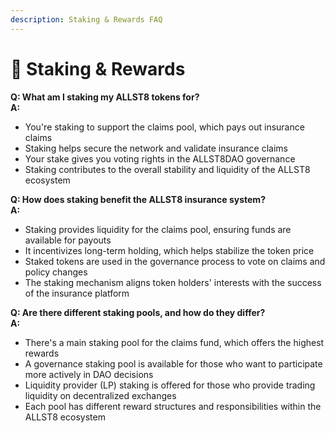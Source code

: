 ```yaml
---
description: Staking & Rewards FAQ
---
```


# 🤑 Staking & Rewards

**Q: What am I staking my ALLST8 tokens for?**\
**A:**

* You're staking to support the claims pool, which pays out insurance claims
* Staking helps secure the network and validate insurance claims
* Your stake gives you voting rights in the ALLST8DAO governance
* Staking contributes to the overall stability and liquidity of the ALLST8 ecosystem

**Q: How does staking benefit the ALLST8 insurance system?**\
**A:**

* Staking provides liquidity for the claims pool, ensuring funds are available for payouts
* It incentivizes long-term holding, which helps stabilize the token price
* Staked tokens are used in the governance process to vote on claims and policy changes
* The staking mechanism aligns token holders' interests with the success of the insurance platform

**Q: Are there different staking pools, and how do they differ?**\
**A:**

* There's a main staking pool for the claims fund, which offers the highest rewards
* A governance staking pool is available for those who want to participate more actively in DAO decisions
* Liquidity provider (LP) staking is offered for those who provide trading liquidity on decentralized exchanges
* Each pool has different reward structures and responsibilities within the ALLST8 ecosystem
